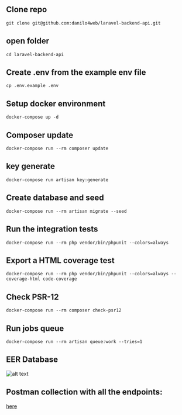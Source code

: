 ## Clone repo
```git clone git@github.com:danilo4web/laravel-backend-api.git```

## open folder
```cd laravel-backend-api```

## Create .env from the example env file
```cp .env.example .env```

## Setup docker environment
```docker-compose up -d```

## Composer update
```docker-compose run --rm composer update```

## key generate
```docker-compose run artisan key:generate```

## Create database and seed 
```docker-compose run --rm artisan migrate --seed```

## Run the integration tests
```docker-compose run --rm php vendor/bin/phpunit --colors=always```

## Export a HTML coverage test
```docker-compose run --rm php vendor/bin/phpunit --colors=always --coverage-html code-coverage```

## Check PSR-12
```docker-compose run --rm composer check-psr12```

## Run jobs queue
```docker-compose run --rm artisan queue:work --tries=1```

## EER Database
![alt text](https://raw.githubusercontent.com/danilo4web/laravel-backend-api/feature/development/database/eer.png)

## Postman collection with all the endpoints:
[here](https://raw.githubusercontent.com/danilo4web/laravel-backend-api/feature/development/BNBBank.postman_collection.json)
